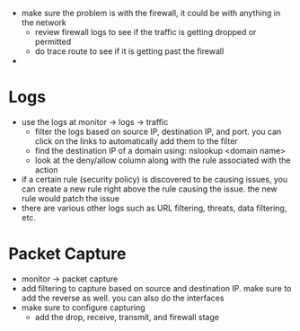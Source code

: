 - make sure the problem is with the firewall, it could be with anything in the network
	- review firewall logs to see if the traffic is getting dropped or permitted
	- do trace route to see if it is getting past the firewall
- 



# Logs
- use the logs at monitor -> logs -> traffic
	- filter the logs based on source IP, destination IP, and port. you can click on the links to automatically add them to the filter
	- find the destination IP of a domain using: nslookup \<domain name>
	- look at the deny/allow column along with the rule associated with the action
- if a certain rule (security policy) is discovered to be causing issues, you can create a new rule right above the rule causing the issue. the new rule would patch the issue
- there are various other logs such as URL filtering, threats, data filtering, etc.

# Packet Capture
- monitor -> packet capture
- add filtering to capture based on source and destination IP. make sure to add the reverse as well. you can also do the interfaces
- make sure to configure capturing
	- add the drop, receive, transmit, and firewall stage